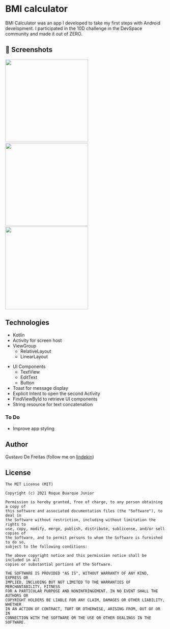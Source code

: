 # BMI calculator

BMI Calculator was an app I developed to take my first steps with Android development. I participated in the 10D challenge in the DevSpace community and made it out of ZERO.


## :camera_flash: Screenshots
<!-- You can add more screenshots here if you like -->
<img src="/result/BMI Screenshot 1.png" width="260">&emsp;<img src="/result/BMI Screenshot 2.png" width="260">&emsp;<img src="/result/BMI Screenshot 3.png" width="260">

## Technologies
* Kotlin
* Activity for screen host
* ViewGroup
    * RelativeLayout
    * LinearLayout
- UI Components
    - TextView
    - EditText
    - Button
- Toast for message display
- Explicit Intent to open the second Activity
- FindViewById to retrieve UI components
- String resource for text concatenation

### To Do
- Improve app styling

## Author
Gustavo De Freitas (follow me on [lindekin](www.linkedin.com/in/gustavo-de-freitas-96619197))

## License
```
The MIT License (MIT)

Copyright (c) 2021 Roque Buarque Junior

Permission is hereby granted, free of charge, to any person obtaining a copy of
this software and associated documentation files (the "Software"), to deal in
the Software without restriction, including without limitation the rights to
use, copy, modify, merge, publish, distribute, sublicense, and/or sell copies of
the Software, and to permit persons to whom the Software is furnished to do so,
subject to the following conditions:

The above copyright notice and this permission notice shall be included in all
copies or substantial portions of the Software.

THE SOFTWARE IS PROVIDED "AS IS", WITHOUT WARRANTY OF ANY KIND, EXPRESS OR
IMPLIED, INCLUDING BUT NOT LIMITED TO THE WARRANTIES OF MERCHANTABILITY, FITNESS
FOR A PARTICULAR PURPOSE AND NONINFRINGEMENT. IN NO EVENT SHALL THE AUTHORS OR
COPYRIGHT HOLDERS BE LIABLE FOR ANY CLAIM, DAMAGES OR OTHER LIABILITY, WHETHER
IN AN ACTION OF CONTRACT, TORT OR OTHERWISE, ARISING FROM, OUT OF OR IN
CONNECTION WITH THE SOFTWARE OR THE USE OR OTHER DEALINGS IN THE SOFTWARE.
```
